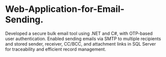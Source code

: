 # Web-Application-for-Email-Sending.
Developed a secure bulk email tool using .NET and C#, with OTP-based user authentication. Enabled sending emails via SMTP to multiple recipients and stored sender, receiver, CC/BCC, and attachment links in SQL Server for traceability and efficient record management.
